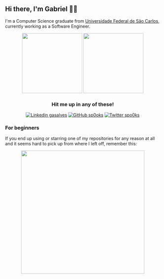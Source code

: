 ## Hi there, I'm Gabriel 🙋‍♂️

I'm a Computer Science graduate from [Universidade Federal de São Carlos](https://www2.ufscar.br), currently working as a Software Engineer.

<div align="center">
  <img src="https://github-readme-stats.vercel.app/api?username=sp0oks&show_icons=true&theme=tokyonight&include_all_commits=true&count_private=true)](https://github.com/sp0oks" height=195>
  <img src="https://github-readme-stats.vercel.app/api/top-langs/?username=sp0oks&show_icons=true&theme=tokyonight&include_all_commits=true&count_private=true&hide=java,systemverilog&layout=compact" height=195>
</div>

<div align="center" markdown="1">
  <h3> Hit me up in any of these! </h3>

[![Linkedin gasalves](https://img.shields.io/badge/-gasalves-blue?style=flat-square&logo=Linkedin&logoColor=white&link=https://www.linkedin.com/in/gasalves/)](https://www.linkedin.com/in/gasalves/)
[![GitHub sp0oks](https://img.shields.io/github/followers/sp0oks?label=follow&style=social)](https://github.com/sp0oks)
[![Twitter spo0ks](https://img.shields.io/twitter/follow/spo0ks?label=spo0ks&style=social)](https://twitter.com/spo0ks)
</div>

### For beginners
If you end up using or starring one of my repositories for any reason at all and it seems hard to pick up from where I left off, remember this:

<div align="center">
  <img src="https://media.giphy.com/media/xT5LMMoEYSUrokM89O/giphy.gif" width=400>
</div>
